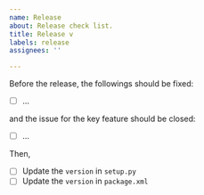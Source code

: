 ```yaml
---
name: Release
about: Release check list.
title: Release v
labels: release
assignees: ''

---
```


Before the release, the followings should be fixed:

- [ ] ...

and the issue for the key feature should be closed:
- [ ] ...

Then,

- [ ] Update the `version` in `setup.py`
- [ ] Update the `version` in `package.xml`
